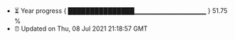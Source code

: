 - ⏳ Year progress { ███████████████▁▁▁▁▁▁▁▁▁▁▁▁▁▁▁ } 51.75 %
- ⏰ Updated on Thu, 08 Jul 2021 21:18:57 GMT


